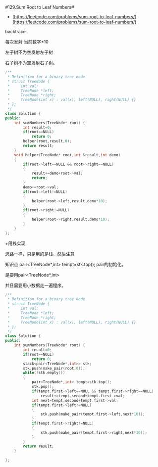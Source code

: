 #129.Sum Root to Leaf Numbers#

- [https://leetcode.com/problems/sum-root-to-leaf-numbers/](https://leetcode.com/problems/sum-root-to-leaf-numbers/)

backtrace

每次发射 当前数字*10 

左子树不为空发射左子树

右子树不为空发射右子树。

```c++
/**
 * Definition for a binary tree node.
 * struct TreeNode {
 *     int val;
 *     TreeNode *left;
 *     TreeNode *right;
 *     TreeNode(int x) : val(x), left(NULL), right(NULL) {}
 * };
 */
class Solution {
public:
    int sumNumbers(TreeNode* root) {
        int result=0;
        if(root==NULL)
            return 0;
        helper(root,result,0);
        return result;
    }
    void helper(TreeNode* root,int &result,int demo)
    {
        if(root->left==NULL && root->right==NULL)
        {
            result+=demo+root->val;
            return;
        }
        demo+=root->val;
        if(root->left!=NULL)
        {
            helper(root->left,result,demo*10);
        }
        if(root->right!=NULL)
        {
            helper(root->right,result,demo*10);
        }
    }
};
```

+用栈实现

思路一样，只是用的是栈，然后注意

知识点 pair<TreeNode*,int> tempt=stk.top(); pair的初始化。

是要用pair<TreeNode*,int>

并且需要用小数据走一遍程序。

```c++
/**
 * Definition for a binary tree node.
 * struct TreeNode {
 *     int val;
 *     TreeNode *left;
 *     TreeNode *right;
 *     TreeNode(int x) : val(x), left(NULL), right(NULL) {}
 * };
 */
class Solution {
public:
    int sumNumbers(TreeNode* root) {
        int result=0;
        if(root==NULL)
            return 0;
        stack<pair<TreeNode*,int>> stk;
        stk.push(make_pair(root,0));
        while(!stk.empty())
        {
            pair<TreeNode*,int> tempt=stk.top();
            stk.pop();
            if(tempt.first->left==NULL && tempt.first->right==NULL)
                result+=tempt.second+tempt.first->val;
            int next=tempt.second+tempt.first->val;
            if(tempt.first->left!=NULL)
            {
                stk.push(make_pair(tempt.first->left,next*10));
            }
            if(tempt.first->right!=NULL)
            {
                stk.push(make_pair(tempt.first->right,next*10));
            }
        }
        return result;
    }
    
};
```

